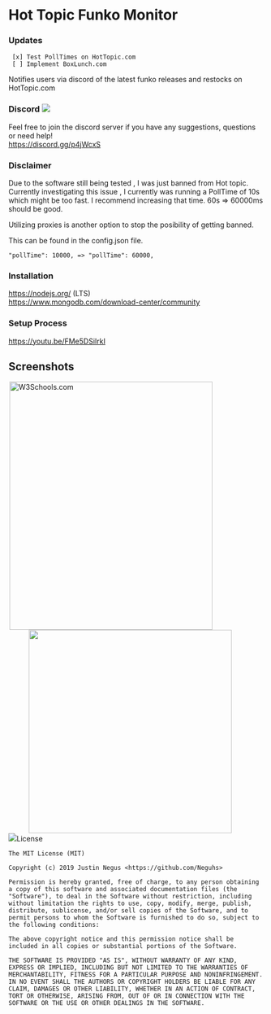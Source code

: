 # Hot Topic Funko Monitor


### Updates


```
 [x] Test PollTimes on HotTopic.com 
 [ ] Implement BoxLunch.com

```


Notifies users via discord of the latest funko releases and restocks on HotTopic.com

### Discord  <img src="https://www.shareicon.net/data/16x16/2017/06/21/887435_logo_512x512.png">
Feel free to join the discord server if you have any suggestions, questions or need help! <br>
https://discord.gg/p4jWcxS






### Disclaimer 
Due to the software still being tested , I was just banned from Hot topic. Currently investigating this issue , I currently was running a PollTime of 10s which might be too fast. I recommend increasing that time. 60s => 60000ms  should be good. 

Utilizing proxies is another option to stop the posibility of getting banned. 

This can be found in the config.json file.

```
"pollTime": 10000, => "pollTime": 60000,
```


### Installation

https://nodejs.org/ (LTS) <br>
https://www.mongodb.com/download-center/community


### Setup Process
https://youtu.be/FMe5DSiIrkI

## Screenshots


<div>
<img src="https://i.gyazo.com/ec857043adcca2bdafbf4e275aa6aac2.png" alt="W3Schools.com" width="400px" height="488px" style="margin:0 2px">
<img src="https://gyazo.com/7f3cee66aa6014a914e9f211b66633c1.png" width="400px" style="padding-left:40px;">
</div>
<img src="https://i.gyazo.com/90979f10ef6dacdcf8de3f6e1b333f77.png"



## License
```
The MIT License (MIT)

Copyright (c) 2019 Justin Negus <https://github.com/Neguhs>

Permission is hereby granted, free of charge, to any person obtaining a copy of this software and associated documentation files (the "Software"), to deal in the Software without restriction, including without limitation the rights to use, copy, modify, merge, publish, distribute, sublicense, and/or sell copies of the Software, and to permit persons to whom the Software is furnished to do so, subject to the following conditions:

The above copyright notice and this permission notice shall be included in all copies or substantial portions of the Software.

THE SOFTWARE IS PROVIDED "AS IS", WITHOUT WARRANTY OF ANY KIND, EXPRESS OR IMPLIED, INCLUDING BUT NOT LIMITED TO THE WARRANTIES OF MERCHANTABILITY, FITNESS FOR A PARTICULAR PURPOSE AND NONINFRINGEMENT. IN NO EVENT SHALL THE AUTHORS OR COPYRIGHT HOLDERS BE LIABLE FOR ANY CLAIM, DAMAGES OR OTHER LIABILITY, WHETHER IN AN ACTION OF CONTRACT, TORT OR OTHERWISE, ARISING FROM, OUT OF OR IN CONNECTION WITH THE SOFTWARE OR THE USE OR OTHER DEALINGS IN THE SOFTWARE.
```


